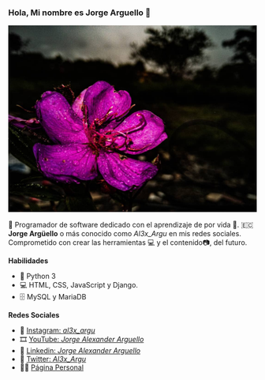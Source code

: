 ### Hola, Mi nombre es Jorge Arguello 👋
![Banner](images/banner.jpg)

🤖 Programador de software dedicado con el aprendizaje de por vida 📘. 🇪🇨 **Jorge Argüello** o más conocido como *Al3x_Argu* en mis redes sociales. Comprometido con crear las herramientas 💻 y el contenido📷, del futuro.

**Habilidades**
- 🐍 Python 3
- 💻 HTML, CSS, JavaScript y Django.
- 🗄 MySQL y MariaDB

**Redes Sociales**
- 📸 [Instagram: *al3x_argu*](https://www.instagram.com/al3x_argu/)
- 🎞 [YouTube: *Jorge Alexander Arguello*](https://www.youtube.com/channel/UCVgabwEiFAunNH6c7abqoCQ)
- 💼 [Linkedin: *Jorge Alexander Arguello*](https://www.linkedin.com/in/jorge-alexander-arg%C3%BCello-416701179)
- 🐤 [Twitter: *Al3x_Argu*](https://twitter.com/Al3x_Argu)
- 👨‍💻 [Página Personal](https://jorgearguello1999.github.io/JorgeArguello1999/)
